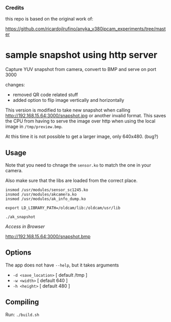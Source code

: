 ### Credits
this repo is based on the original work of:

https://github.com/ricardojlrufino/anyka_v380ipcam_experiments/tree/master

# sample snapshot using http server

Capture YUV snapshot from camera, convert to BMP and serve on port 3000

changes:
- removed QR code related stuff
- added option to flip image vertically and horizontally

This version is modified to take new snapshot when calling http://192.168.15.64:3000/snapshot.jpg or another invalid format. This saves the CPU from having to serve the image over http when using the local image in `/tmp/preview.bmp`.

At this time it is not possible to get a larger image, only 640x480. (bug?)

## Usage

Note that you need to chnage the `sensor.ko` to match the one in your camera.

Also make sure that the libs are loaded from the correct place.

```
insmod /usr/modules/sensor_sc1245.ko
insmod /usr/modules/akcamera.ko
insmod /usr/modules/ak_info_dump.ko

export LD_LIBRARY_PATH=/oldcam/lib:/oldcam/usr/lib
```

`./ak_snapshot`

*Access in Browser*

http://192.168.15.64:3000/snapshot.bmp

## Options

The app does not have `--help`, but it takes arguments
- `-d <save_location>` [ default /tmp ]
- `-w <width>` [ default 640 ]
- `-h <height>` [ default 480 ]

## Compiling

Run: `./build.sh`


